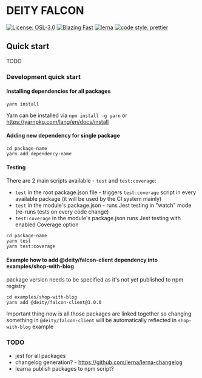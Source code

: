 # DEITY FALCON

[![License: OSL-3.0](https://img.shields.io/badge/license-OSL--3.0-yellow.svg?style=flat-square)](https://opensource.org/licenses/OSL-3.0)
[![Blazing Fast](https://img.shields.io/badge/speed-blazing%20%F0%9F%94%A5-brightgreen.svg?style=flat-square)](https://twitter.com/acdlite/status/974390255393505280)
[![lerna](https://img.shields.io/badge/maintained%20with-lerna-cc00ff.svg?style=flat-square)](https://lernajs.io/)
[![code style: prettier](https://img.shields.io/badge/code_style-prettier-ff69b4.svg?style=flat-square)](https://github.com/prettier/prettier)

## Quick start

TODO

### Development quick start

#### Installing dependencies for all packages

```
yarn install
```

Yarn can be installed via `npm install -g yarn` or https://yarnpkg.com/lang/en/docs/install

#### Adding new dependency for single package

```
cd package-name
yarn add dependency-name
```

#### Testing

There are 2 main scripts available - `test` and `test:coverage`:

- `test` in the root package.json file - triggers `test:coverage` script in every available package (it will be used by the CI system mainly)
- `test` in the module's package.json - runs Jest testing in "watch" mode (re-runs tests on every code change)
- `test:coverage` in the module's package.json runs Jest testing with enabled Coverage option

```
cd package-name
yarn test
yarn test:coverage
```

#### Example how to add @deity/falcon-client dependency into examples/shop-with-blog

package version needs to be specified as it's not yet published to npm registry

```
cd examples/shop-with-blog
yarn add @deity/falcon-client@1.0.0
```

Important thing now is all those packages are linked together so changing something in `@deity/falcon-client` will be automatically reflected in `shop-with-blog` example

### TODO
- jest for all packages
- changelog generation? - https://github.com/lerna/lerna-changelog
- learna publish packages to npm script?


